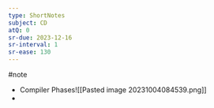 ```yaml
---
type: ShortNotes
subject: CD
atQ: 0
sr-due: 2023-12-16
sr-interval: 1
sr-ease: 130
---
```

#note
- Compiler Phases![[Pasted image 20231004084539.png]]
- 